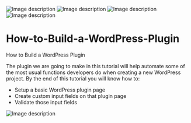 ![Image description](https://img.shields.io/github/license/dennis2018/How-to-Build-a-WordPress-Plugin)  ![Image description](https://img.shields.io/github/issues/dennis2018/How-to-Build-a-WordPress-Plugin)  ![Image description](https://img.shields.io/github/forks/dennis2018/How-to-Build-a-WordPress-Plugin)  ![Image description](https://img.shields.io/github/stars/dennis2018/How-to-Build-a-WordPress-Plugin) 


# How-to-Build-a-WordPress-Plugin
How to Build a WordPress Plugin

The plugin we are going to make in this tutorial will help automate some of the most usual functions developers do when creating a new WordPress project. By the end of this tutorial you will know how to:

- Setup a basic WordPress plugin page
- Create custom input fields on that plugin page
- Validate those input fields

![Image description](https://cdn.scotch.io/scotchy-uploads/2015/08/wp-cleanup-what-we-are-doing1.jpg)
